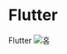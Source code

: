 # Flutter
Flutter
![홈](https://github.com/yeojin-yun/Flutter/assets/85544383/150ffeb3-f43d-4a55-a010-ccc5628c614d)
